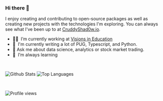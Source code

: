 ### Hi there 👋

<!--
**CruddyShad0w/CruddyShad0w** is a ✨ _special_ ✨ repository because its `README.md` (this file) appears on your GitHub profile.

Here are some ideas to get you started:

- 🔭 I’m currently working on ...
- 🌱 I’m currently learning ...
- 👯 I’m looking to collaborate on ...
- 🤔 I’m looking for help with ...
- 💬 Ask me about ...
- 📫 How to reach me: ...
- 😄 Pronouns: ...
- ⚡ Fun fact: ...
-->

I enjoy creating and contributing to open-source packages as well as creating new projects with the technologies I'm exploring. You can always see what I've been up to at [CruddyShad0w.io](https://cruddyshad0w.github.io/Portfolio/).

- 👨‍💻  &nbsp;I’m currently working at [Visions in Education](https://github.com/viedu)
- :pencil: &nbsp;I'm currently writing a lot of PUG, Typescript, and Python.
- 💬 Ask me about data science, analytics or stock market trading.
- 🌱  &nbsp;I’m always learning

<br />

<!-- ![Profile views](https://gpvc.arturio.dev/CruddyShad0w)
![NPM Stats](https://img.shields.io/endpoint?url=https%3A%2F%2Fraw.githubusercontent.com%CruddyShad0w%2Fgithub-readme-npm-downloads%2Fmaster%2Fstats.json)
[![PyPI download total](https://img.shields.io/pypi/dm/yt2mp3.svg?color=green&label=pypi)](https://pypi.python.org/pypi/yt2mp3/) -->

<p align="left">
  <img align="top" src="https://github-readme-stats.vercel.app/api?username=CruddyShad0w&show_icons=true&hide_title=false&include_all_commits=true&count_private=true&hide=[%22contribs%22]" alt="Github Stats" />
  <img align="top" src="https://github-readme-stats.vercel.app/api/top-langs/?username=CruddyShad0w&langs_count=9b&hide=css&layout=compact" alt="Top Languages" />
</p>

<br />

<p align="left">
  <img src="https://gpvc.arturio.dev/CruddyShad0w" alt="Profile views" />
</p>

<br />

